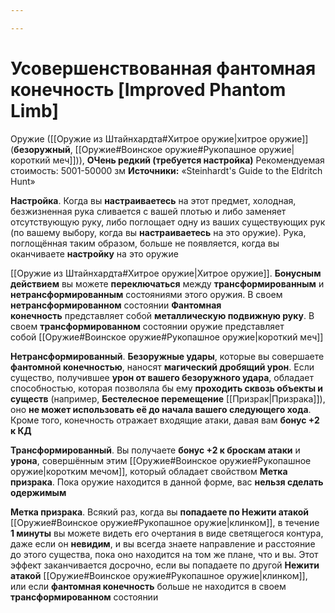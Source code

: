 ```yaml
---

---
```

# Усовершенствованная фантомная конечность [Improved Phantom Limb]

Оружие ([[Оружие из Штайнхардта#Хитрое оружие|хитрое оружие]] (**безоружный**, [[Оружие#Воинское оружие#Рукопашное оружие|короткий меч]])), **ОЧень редкий (требуется настройка)**
Рекомендуемая стоимость: 5001-50000 зм
**Источники:** «Steinhardt's Guide to the Eldritch Hunt»

**Настройка**. Когда вы **настраиваетесь** на этот предмет, холодная, безжизненная рука сливается с вашей плотью и либо заменяет отсутствующую руку, либо поглощает одну из ваших существующих рук (по вашему выбору, когда вы **настраиваетесь** на это оружие). Рука, поглощённая таким образом, больше не появляется, когда вы оканчиваете **настройку** на это оружие

[[Оружие из Штайнхардта#Хитрое оружие|Хитрое оружие]]. **Бонусным действием** вы можете **переключаться** между **трансформированным** и **нетрансформированным** состояниями этого оружия. В своем **нетрансформированном** состоянии **Фантомная конечность** представляет собой **металлическую подвижную руку**. В своем **трансформированном** состоянии оружие представляет собой [[Оружие#Воинское оружие#Рукопашное оружие|короткий меч]]

**Нетрансформированный**. **Безоружные удары**, которые вы совершаете **фантомной конечностью**, наносят **магический дробящий урон**. Если существо, получившее **урон от вашего безоружного удара**, обладает способностью, которая позволяла бы ему **проходить сквозь объекты и существ** (например, **Бестелесное перемещение** [[Призрак|Призрака]]), оно **не может использовать её до начала вашего следующего хода**. Кроме того, конечность отражает входящие атаки, давая вам **бонус +2 к КД**

**Трансформированный**. Вы получаете **бонус +2 к броскам атаки** и **урона**, совершённым этим [[Оружие#Воинское оружие#Рукопашное оружие|коротким мечом]], который обладает свойством **Метка призрака**. Пока оружие находится в данной форме, вас **нельзя сделать одержимым**

**Метка призрака**. Всякий раз, когда вы **попадаете по Нежити атакой** [[Оружие#Воинское оружие#Рукопашное оружие|клинком]], в течение **1 минуты** вы можете видеть его очертания в виде светящегося контура, даже если он **невидим**, и вы всегда знаете направление и расстояние до этого существа, пока оно находится на том же плане, что и вы. Этот эффект заканчивается досрочно, если вы попадаете по другой **Нежити атакой** [[Оружие#Воинское оружие#Рукопашное оружие|клинком]], или если **фантомная конечность** больше не находится в своем **трансформированном** состоянии